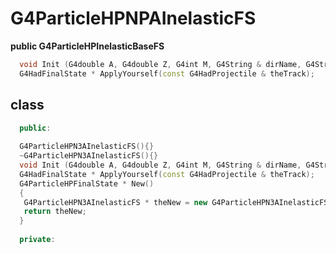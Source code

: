 <!-- G4ParticleHPNPAInelasticFS.md --- 
;; 
;; Description: 
;; Author: Hongyi Wu(吴鸿毅)
;; Email: wuhongyi@qq.com 
;; Created: 日 9月  2 10:10:52 2018 (+0800)
;; Last-Updated: 日 9月  2 10:11:07 2018 (+0800)
;;           By: Hongyi Wu(吴鸿毅)
;;     Update #: 1
;; URL: http://wuhongyi.cn -->

# G4ParticleHPNPAInelasticFS

**public G4ParticleHPInelasticBaseFS**

```cpp
  void Init (G4double A, G4double Z, G4int M, G4String & dirName, G4String & aFSType, G4ParticleDefinition*);
  G4HadFinalState * ApplyYourself(const G4HadProjectile & theTrack);
```

## class

```cpp
  public:
  
  G4ParticleHPN3AInelasticFS(){}
  ~G4ParticleHPN3AInelasticFS(){}
  void Init (G4double A, G4double Z, G4int M, G4String & dirName, G4String & aFSType, G4ParticleDefinition*);
  G4HadFinalState * ApplyYourself(const G4HadProjectile & theTrack);
  G4ParticleHPFinalState * New() 
  {
   G4ParticleHPN3AInelasticFS * theNew = new G4ParticleHPN3AInelasticFS;
   return theNew;
  }
  
  private:
```



<!-- G4ParticleHPNPAInelasticFS.md ends here -->

